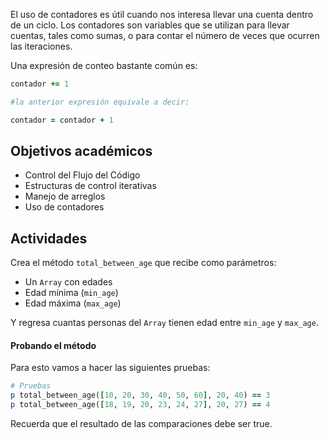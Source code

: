 El uso de contadores es útil cuando nos interesa llevar una cuenta dentro de un ciclo. Los contadores son variables que se utilizan para llevar cuentas, tales como sumas, o para contar el número de veces que ocurren las iteraciones.

Una expresión de conteo bastante común es:

```ruby
contador += 1

#la anterior expresión equivale a decir:

contador = contador + 1

```

## Objetivos académicos

- Control del Flujo del Código
- Estructuras de control iterativas
- Manejo de arreglos
- Uso de contadores


## Actividades

Crea el método `total_between_age` que recibe como parámetros:
- Un `Array` con edades
- Edad mínima (`min_age`)
- Edad máxima (`max_age`)

Y regresa cuantas personas del `Array` tienen edad entre `min_age` y `max_age`.

#### Probando el método

Para esto vamos a hacer las siguientes pruebas:

```ruby
# Pruebas
p total_between_age([10, 20, 30, 40, 50, 60], 20, 40) == 3
p total_between_age([18, 19, 20, 23, 24, 27], 20, 27) == 4
```

Recuerda que el resultado de las comparaciones debe ser true.
